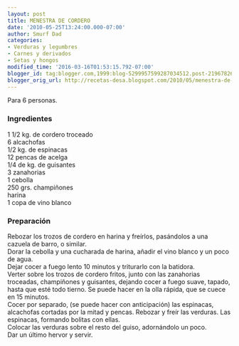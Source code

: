 ```yaml
---
layout: post
title: MENESTRA DE CORDERO
date: '2010-05-25T13:24:00.000-07:00'
author: Smurf Dad
categories:
- Verduras y legumbres
- Carnes y derivados
- Setas y hongos
modified_time: '2016-03-16T01:53:15.792-07:00'
blogger_id: tag:blogger.com,1999:blog-5299957599287034512.post-2196782626068437
blogger_orig_url: http://recetas-desa.blogspot.com/2010/05/menestra-de-cordero.html
---
```


Para 6 personas.<br /><h3>Ingredientes</h3>1 1/2 kg. de cordero troceado<br />6 alcachofas<br />1/2 kg. de espinacas<br />12 pencas de acelga<br />1/4 de kg. de guisantes<br />3 zanahorias<br />1 cebolla<br />250 grs. champiñones<br />harina<br />1 copa de vino blanco<br /><h3>Preparación</h3>Rebozar los trozos de cordero en harina y freírlos, pasándolos a una cazuela de barro, o similar.<br />Dorar la cebolla y una cucharada de harina, añadir el vino blanco y un poco de agua.<br />Dejar cocer a fuego lento 10 minutos y triturarlo con la batidora.<br />Verter sobre los trozos de cordero fritos, junto con las zanahorias troceadas, champiñones y guisantes, dejando cocer a fuego suave, tapado, hasta que esté todo tierno. Se puede hacer en la olla rápida, que se cuece en 15 minutos.<br />Cocer por separado, (se puede hacer con anticipación) las espinacas, alcachofas cortadas por la mitad y pencas.           Rebozar y freír las verduras. Las espinacas, formando bolitas con ellas.<br />Colocar las verduras sobre el resto del guiso, adornándolo un poco.<br />Dar un último hervor y servir.